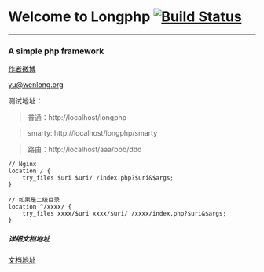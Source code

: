 # Welcome to Longphp [![Build Status](https://travis-ci.org/adobe/brackets.svg?branch=master)](https://www.longphp.com)
-----------------------------

### A simple php framework

[作者微博](https://weibo.com/206123787 "作者微博")

<yu@wenlong.org>

测试地址：
> 普通：http://localhost/longphp

> smarty: http://localhost/longphp/smarty

> 路由：http://localhost/aaa/bbb/ddd

```
// Nginx
location / {
    try_files $uri $uri/ /index.php?$uri&$args;
}

// 如果是二级目录
location ^/xxxx/ {
    try_files xxxx/$uri xxxx/$uri/ /xxxx/index.php?$uri&$args;
}
```
##### 详细文档地址
[文档地址](https://www.longphp.com "文档地址")
